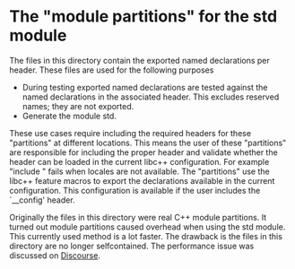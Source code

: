 # The "module partitions" for the std module

The files in this directory contain the exported named declarations per header.
These files are used for the following purposes

 - During testing exported named declarations are tested against the named
   declarations in the associated header. This excludes reserved names; they
   are not exported.
 - Generate the module std.

These use cases require including the required headers for these "partitions"
at different locations. This means the user of these "partitions" are
responsible for including the proper header and validate whether the header can
be loaded in the current libc++ configuration. For example "include <locale>"
fails when locales are not available. The "partitions" use the libc++ feature
macros to export the declarations available in the current configuration. This
configuration is available if the user includes the `__config' header.

Originally the files in this directory were real C++ module partitions. It
turned out module partitions caused overhead when using the std module. This
currently used method is a lot faster. The drawback is the files in this
directory are no longer selfcontained. The performance issue was discussed on
[Discourse](https://discourse.llvm.org/t/alternatives-to-the-implementation-of-std-modules/71958).
